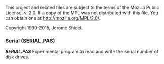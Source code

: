 This project and related files are subject to the terms of the Mozilla Public License, 
v. 2.0. If a copy of the MPL was not distributed with this file, You can obtain one at 
http://mozilla.org/MPL/2.0/.

Copyright 1990-2015, Jerome Shidel.

### Serial (SERIAL.PAS)

**_SERIAL.PAS_** Experimental program to read and write the serial number of disk drives.

